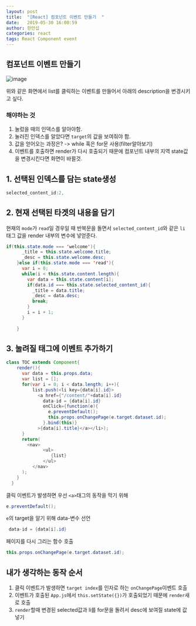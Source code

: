 ```yaml
---
layout: post
title:  "[React] 컴포넌트 이벤트 만들기  "
date:   2019-05-30 16:00:59
author: 한만섭
categories: react
tags: React Component event
---
```


## 컴포넌트 이벤트 만들기 

![image](https://user-images.githubusercontent.com/46010705/58614704-22dc3a00-82f4-11e9-96c0-d0a204301b34.png)  


위와 같은 화면에서 list를 클릭하는 이벤트를 만들어서 아래의 description을 변경시키고 싶다.  

### 해야하는 것 
1. 눌렀을 때의 인덱스를 알아야함.  
2. 눌러진 인덱스를 알았다면 `target`의 값을 보여줘야 함.  
3. 값을 얻어오는 과정은? -> while 혹은 for문 사용(filter알아보기)  
4. 이벤트를 호출하면 render가 다시 호출되기 때문에 컴포넌트 내부의 지역 state값을 변경시킨다면 화면이 바뀔것.  

## 1. 선택된 인덱스를 담는 state생성 
```java
selected_content_id:2,
```

## 2. 현재 선택된 타겟의 내용을 담기 

현재의 `mode`가 `read`일 경우일 때 반복문을 돌면서 `selected_content_id`와 같은 `li` 태그 값을 render 내부의 변수에 넣얻준다.   

```java
if(this.state.mode === 'welcome'){
      _title = this.state.welcome.title;
      _desc = this.state.welcome.desc;
    }else if(this.state.mode === 'read'){
      var i = 0;
      while(i < this.state.content.length){
        var data = this.state.content[i];
        if(data.id === this.state.selected_content_id){
          _title = data.title;
          _desc = data.desc;
          break;
        }
        i = i + 1;
      } 
      
    }
```    

## 3. 눌려질 태그에 이벤트 추가하기 

```java
class TOC extends Component{
    render(){
      var data = this.props.data;
      var list = [];
      for(var i = 0; i < data.length; i++){
          list.push(<li key={data[i].id}>
            <a href={"/content/"+data[i].id}
              data-id = {data[i].id}
              onClick={function(e){
                e.preventDefault();
                this.props.onChangePage(e.target.dataset.id);
              }.bind(this)}
            >{data[i].title}</a></li>);
      }
      return(
        <nav>
              <ul>
                 {list}
              </ul>
          </nav>
      );
    }
  }
```

클릭 이벤트가 발생하면 우선 `<a>`태그의 동작을 막기 위해 
```java
e.preventDefault();
```

`e`의 target을 알기 위해 data-변수 선언
```java
 data-id = {data[i].id}
```

페이지를 다시 그리는 함수 호출 
```java
this.props.onChangePage(e.target.dataset.id);
```


## 내가 생각하는 동작 순서

1. 클릭 이벤트가 발생하면 `target index`를 인자로 하는 `onChangePage`이벤트 호출 
2. 이벤트가 호출된 `App.js`에서 `this.setState({})`가 호출되었기 때문에 `render`새로 호출
3. `render`할때 변경된 selected값과 li를 for문을 돌려서 desc에 보여질 state에 값 넣기 


